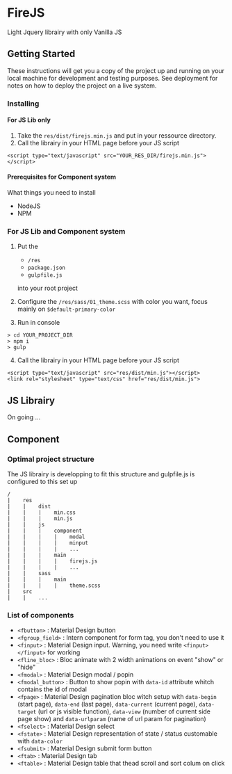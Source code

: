# FireJS
Light Jquery librairy with only Vanilla JS

## Getting Started

These instructions will get you a copy of the project up and running on your local machine for development and testing purposes. See deployment for notes on how to deploy the project on a live system.

### Installing

#### For JS Lib only

1. Take the `res/dist/firejs.min.js` and put in your ressource directory.
2. Call the librairy in your HTML page before your JS script
```
<script type="text/javascript" src="YOUR_RES_DIR/firejs.min.js"></script>
```

#### Prerequisites for Component system

What things you need to install 

- NodeJS
- NPM

### For JS Lib and Component system

1. Put the 
    - `/res`
    - `package.json`
    - `gulpfile.js` 
    
    into your root project
2. Configure the `/res/sass/01_theme.scss` with color you want, focus mainly on `$default-primary-color`
3. Run in console 
```
> cd YOUR_PROJECT_DIR
> npm i 
> gulp
```
4. Call the librairy in your HTML page before your JS script
```
<script type="text/javascript" src="res/dist/min.js"></script>
<link rel="stylesheet" type="text/css" href="res/dist/min.js">
```

## JS Librairy

On going ...

## Component 

### Optimal project structure

The JS librairy is developping to fit this structure and gulpfile.js is configured to this set up

```
/
|    res
|    |    dist
|    |    |    min.css
|    |    |    min.js
|    |    js
|    |    |    component
|    |    |    |    modal
|    |    |    |    minput
|    |    |    |    ...
|    |    |    main
|    |    |    |    firejs.js
|    |    |    |    ...
|    |    sass
|    |    |    main
|    |    |    |    theme.scss
|    src
|    |    ...
```

### List of components

- `<fbutton>` : Material Design button
- `<fgroup_field>` : Intern component for form tag, you don't need to use it
- `<finput>` : Material Design input. Warning, you need write `<finput></finput>` for working
- `<fline_bloc>` : Bloc animate with 2 width animations on event "show" or "hide"
- `<fmodal>` : Material Design modal / popin
- `<fmodal_button>` : Button to show popin with `data-id` attribute whitch contains the id of modal
- `<fpage>` : Material Design pagination bloc witch setup with `data-begin` (start page), `data-end` (last page), `data-current` (current page), `data-target` (url or js visible function), `data-view` (number of current side page show) and `data-urlparam` (name of url param for pagination)
- `<fselect>` : Material Design select
- `<fstate>` : Material Design representation of state / status customable with `data-color`
- `<fsubmit>` : Material Design submit form button
- `<ftab>` : Material Design tab 
- `<ftable>` : Material Design table that thead scroll and sort colum on click 
